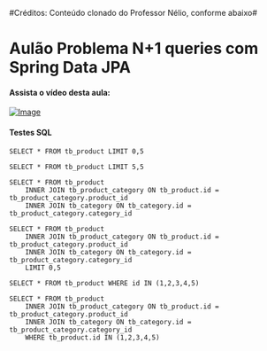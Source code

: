 #Créditos:  Conteúdo clonado do Professor Nélio, conforme abaixo#

# Aulão Problema N+1 queries com Spring Data JPA

#### Assista o vídeo desta aula:

[![Image](https://img.youtube.com/vi/sqbqoR-lMf8/mqdefault.jpg "Vídeo no Youtube")](https://youtu.be/sqbqoR-lMf8)

#### Testes SQL

```
SELECT * FROM tb_product LIMIT 0,5

SELECT * FROM tb_product LIMIT 5,5

SELECT * FROM tb_product 
	INNER JOIN tb_product_category ON tb_product.id = tb_product_category.product_id
	INNER JOIN tb_category ON tb_category.id = tb_product_category.category_id

SELECT * FROM tb_product 
	INNER JOIN tb_product_category ON tb_product.id = tb_product_category.product_id
	INNER JOIN tb_category ON tb_category.id = tb_product_category.category_id
	LIMIT 0,5

SELECT * FROM tb_product WHERE id IN (1,2,3,4,5)

SELECT * FROM tb_product 
	INNER JOIN tb_product_category ON tb_product.id = tb_product_category.product_id
	INNER JOIN tb_category ON tb_category.id = tb_product_category.category_id
	WHERE tb_product.id IN (1,2,3,4,5)
```  
 
